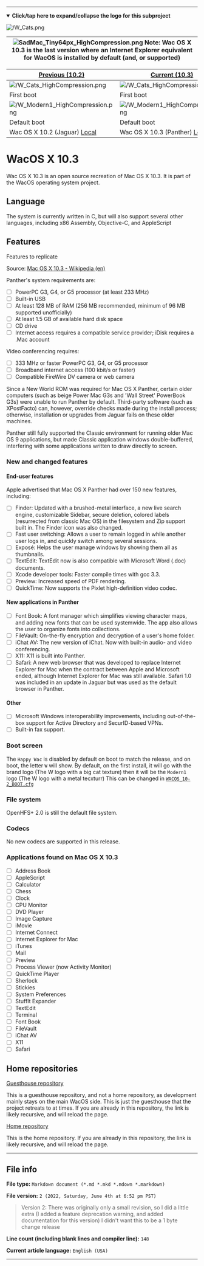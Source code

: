 
***

<details open><summary><b lang="en">Click/tap here to expand/collapse the logo for this subproject</b></summary>

![/W_Cats.png](/W_Cats.png)

</details>

| ![SadMac_Tiny64px_HighCompression.png](/SadMac_Tiny64px_HighCompression.png) Note: Wac OS X 10.3 is the last version where an Internet Explorer equivalent for WacOS is installed by default (and, or supported) |
|-----------------------------------------------------------------------------------------------|

| [Previous (10.2)](https://github.com/seanpm2001/WacOS_X_10.2/) | [Current (10.3)](https://github.com/seanpm2001/WacOS_X_10.3) | [Next (10.4)](https://github.com/seanpm2001/WacOS_X_10.4) |
|---|---|---|
| ![/W_Cats_HighCompression.png](/W_Cats_HighCompression.png) | ![/W_Cats_HighCompression.png](/W_Cats_HighCompression.png) | ![/W_Cats_HighCompression.png](/W_Cats_HighCompression.png) |
| First boot | First boot | First boot |
| ![/W_Modern1_HighCompression.png](/W_Modern1_HighCompression.png) |  ![/W_Modern1_HighCompression.png](/W_Modern1_HighCompression.png) | ![/W_Modern1_HighCompression.png](/W_Modern1_HighCompression.png) |
| Default boot | Default boot | Default boot |
| Wac OS X 10.2 (Jaguar) [Local](/WacOS_X/10.2/) | Wac OS X 10.3 (Panther) [Local](/WacOS_X/10.3/) | Wac OS X 10.4 (Tiger) [Local](/WacOS_X/10.4/) |

# WacOS X 10.3

Wac OS X 10.3 is an open source recreation of Mac OS X 10.3. It is part of the WacOS operating system project. 

## Language

The system is currently written in C, but will also support several other languages, including x86 Assembly, Objective-C, and AppleScript

## Features

Features to replicate

Source: [Mac OS X 10.3 - Wikipedia (en)](https://en.wikipedia.org/w/index.php?title=Mac_OS_X_Panther&oldid=1086547932)

Panther's system requirements are:

- [ ] PowerPC G3, G4, or G5 processor (at least 233 MHz)
- [ ] Built-in USB
- [ ] At least 128 MB of RAM (256 MB recommended, minimum of 96 MB supported unofficially)
- [ ] At least 1.5 GB of available hard disk space
- [ ] CD drive
- [ ] Internet access requires a compatible service provider; iDisk requires a .Mac account

Video conferencing requires:

- [ ] 333 MHz or faster PowerPC G3, G4, or G5 processor
- [ ] Broadband internet access (100 kbit/s or faster)
- [ ] Compatible FireWire DV camera or web camera

Since a New World ROM was required for Mac OS X Panther, certain older computers (such as beige Power Mac G3s and 'Wall Street' PowerBook G3s) were unable to run Panther by default. Third-party software (such as XPostFacto) can, however, override checks made during the install process; otherwise, installation or upgrades from Jaguar fails on these older machines.

Panther still fully supported the Classic environment for running older Mac OS 9 applications, but made Classic application windows double-buffered, interfering with some applications written to draw directly to screen.

### New and changed features

#### End-user features

Apple advertised that Mac OS X Panther had over 150 new features, including:

- [ ] Finder: Updated with a brushed-metal interface, a new live search engine, customizable Sidebar, secure deletion, colored labels (resurrected from classic Mac OS) in the filesystem and Zip support built in. The Finder icon was also changed.
- [ ] Fast user switching: Allows a user to remain logged in while another user logs in, and quickly switch among several sessions.
- [ ] Exposé: Helps the user manage windows by showing them all as thumbnails.
- [ ] TextEdit: TextEdit now is also compatible with Microsoft Word (.doc) documents.
- [ ] Xcode developer tools: Faster compile times with gcc 3.3.
- [ ] Preview: Increased speed of PDF rendering.
- [ ] QuickTime: Now supports the Pixlet high-definition video codec.

#### New applications in Panther

- [ ] Font Book: A font manager which simplifies viewing character maps, and adding new fonts that can be used systemwide. The app also allows the user to organize fonts into collections.
- [ ] FileVault: On-the-fly encryption and decryption of a user's home folder.
- [ ] iChat AV: The new version of iChat. Now with built-in audio- and video conferencing.
- [ ] X11: X11 is built into Panther.
- [ ] Safari: A new web browser that was developed to replace Internet Explorer for Mac when the contract between Apple and Microsoft ended, although Internet Explorer for Mac was still available. Safari 1.0 was included in an update in Jaguar but was used as the default browser in Panther.

#### Other

- [ ] Microsoft Windows interoperability improvements, including out-of-the-box support for Active Directory and SecurID-based VPNs.
- [ ] Built-in fax support.

### Boot screen

The `Happy Wac` is disabled by default on boot to match the release, and on boot, the letter `W` will show. By default, on the first install, it will go with the brand logo (The W logo with a big cat texture) then it will be the `Modern1` logo (The W logo with a metal tecxturr) This can be changed in [`WACOS_10-2_BOOT.cfg`](/10.2/WACOS_10-2_BOOT.cfg)

### File system

OpenHFS+ 2.0 is still the default file system.

### Codecs

No new codecs are supported in this release.

### Applications found on Mac OS X 10.3

- [ ] Address Book
- [ ] AppleScript
- [ ] Calculator
- [ ] Chess
- [ ] Clock
- [ ] CPU Monitor
- [ ] DVD Player
- [ ] Image Capture
- [ ] iMovie
- [ ] Internet Connect
- [ ] Internet Explorer for Mac
- [ ] iTunes
- [ ] Mail
- [ ] Preview
- [ ] Process Viewer (now Activity Monitor)
- [ ] QuickTime Player
- [ ] Sherlock
- [ ] Stickies
- [ ] System Preferences
- [ ] StuffIt Expander
- [ ] TextEdit
- [ ] Terminal
- [ ] Font Book
- [ ] FileVault
- [ ] iChat AV
- [ ] X11
- [ ] Safari

## Home repositories

[Guesthouse repository](https://github.com/seanpm2001/WacOS_X_10.3/)

This is a guesthouse repository, and not a home repository, as development mainly stays on the main WacOS side. This is just the guesthouse that the project retreats to at times. If you are already in this repository, the link is likely recursive, and will reload the page.

[Home repository](https://github.com/seanpm2001/WacOS/tree/WacOS-dev/WacOS_X/10.3/)

This is the home repository. If you are already in this repository, the link is likely recursive, and will reload the page.

***

## File info

**File type:** `Markdown document (*.md *.mkd *.mdown *.markdown)`

**File version:** `2 (2022, Saturday, June 4th at 6:52 pm PST)`

> Version 2: There was originally only a small revision, so I did a little extra (I added a feature deprecation warning, and added documentation for this version) I didn't want this to be a 1 byte change release

**Line count (including blank lines and compiler line):** `148`

**Current article language:** `English (USA)`

***
